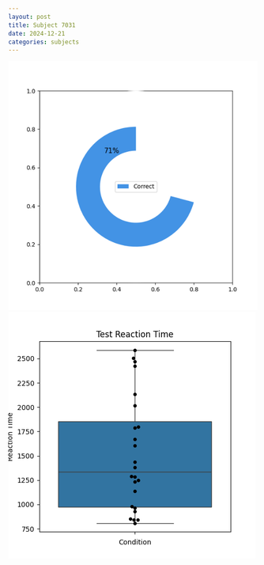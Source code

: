```yaml
---
layout: post
title: Subject 7031
date: 2024-12-21
categories: subjects
---
```


![](data/7031/run-3/7031_FN_acc_test.png)
![](data/7031/run-3/7031_FN_rt.png)

